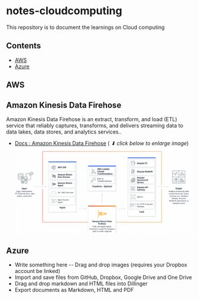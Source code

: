 # notes-cloudcomputing
This repository is to document the learnings on Cloud computing


## Contents
- [AWS](#AWS)
- [Azure](#Azure)

## AWS

## Amazon Kinesis Data Firehose
Amazon Kinesis Data Firehose is an extract, transform, and load (ETL) service that reliably captures, transforms, and delivers streaming data to data lakes, data stores, and analytics services..

- [Docs : Amazon Kinesis Data Firehose](https://docs.aws.amazon.com/firehose/latest/dev/what-is-this-service.html) ( _⬇ click below to enlarge image_)
 [![kinesisfirehose](images/AmznDataKinesisFirehose.PNG)](https://d1.awsstatic.com/pdp-how-it-works-assets/product-page-diagram_Amazon-KDF_HIW-V2-Updated-Diagram@2x.6e531854393eabf782f5a6d6d3b63f2e74de0db4.png)




## Azure

- Write something here
-- Drag and drop images (requires your Dropbox account be linked)
- Import and save files from GitHub, Dropbox, Google Drive and One Drive
- Drag and drop markdown and HTML files into Dillinger
- Export documents as Markdown, HTML and PDF
